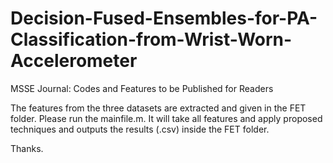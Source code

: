 # Decision-Fused-Ensembles-for-PA-Classification-from-Wrist-Worn-Accelerometer
MSSE Journal: Codes and Features to be Published for Readers

The features from the three datasets are extracted and given in the FET folder. Please run the mainfile.m. It will take all features and apply proposed techniques and outputs the results (.csv) inside the FET folder.

Thanks.
